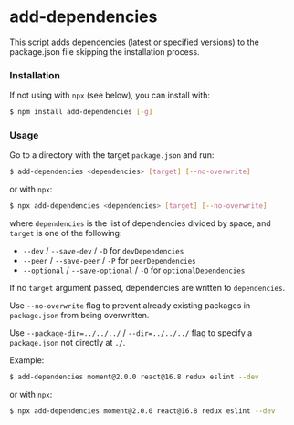# add-dependencies

This script adds dependencies (latest or specified versions) to the package.json file skipping the installation process.

### Installation

If not using with `npx` (see below), you can install with:

```sh
$ npm install add-dependencies [-g]
```

### Usage

Go to a directory with the target `package.json` and run:

```sh
$ add-dependencies <dependencies> [target] [--no-overwrite]
```

or with `npx`:

```sh
$ npx add-dependencies <dependencies> [target] [--no-overwrite]
```

where `dependencies` is the list of dependencies divided by space, and `target` is one of the following:
* `--dev` / `--save-dev` / `-D` for `devDependencies`
* `--peer` / `--save-peer` / `-P` for `peerDependencies`
* `--optional` / `--save-optional` / `-O` for `optionalDependencies`

If no `target` argument passed, dependencies are written to `dependencies`.

Use `--no-overwrite` flag to prevent already existing packages in `package.json` from being overwritten.

Use `--package-dir=../../../` / `--dir=../../../` flag to specify a `package.json` not directly at `./`.

Example:

```sh
$ add-dependencies moment@2.0.0 react@16.8 redux eslint --dev
```

or with `npx`:

```sh
$ npx add-dependencies moment@2.0.0 react@16.8 redux eslint --dev
```
